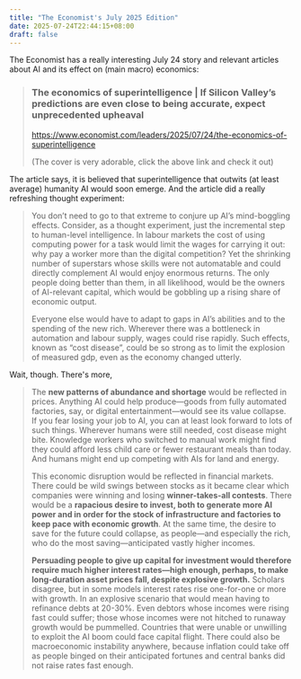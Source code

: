 ```yaml
---
title: "The Economist's July 2025 Edition"
date: 2025-07-24T22:44:15+08:00
draft: false
---
```


The Economist has a really interesting July 24 story and relevant articles about AI and its effect on (main macro) economics:

> ### The economics of superintelligence | If Silicon Valley’s predictions are even close to being accurate, expect unprecedented upheaval
>
> https://www.economist.com/leaders/2025/07/24/the-economics-of-superintelligence
>
> (The cover is very adorable, click the above link and check it out)

The article says, it is believed that superintelligence that outwits (at least average) humanity AI would soon emerge. And the article did a really refreshing thought experiment:

> You don’t need to go to that extreme to conjure up AI’s mind-boggling effects. Consider, as a thought experiment, just the incremental step to human-level intelligence. In labour markets the cost of using computing power for a task would limit the wages for carrying it out: why pay a worker more than the digital competition? Yet the shrinking number of superstars whose skills were not automatable and could directly complement AI would enjoy enormous returns. The only people doing better than them, in all likelihood, would be the owners of AI-relevant capital, which would be gobbling up a rising share of economic output.
>
> Everyone else would have to adapt to gaps in AI’s abilities and to the spending of the new rich. Wherever there was a bottleneck in automation and labour supply, wages could rise rapidly. Such effects, known as “cost disease”, could be so strong as to limit the explosion of measured gdp, even as the economy changed utterly.

Wait, though. There's more,

> The **new patterns of abundance and shortage** would be reflected in prices. Anything AI could help produce—goods from fully automated factories, say, or digital entertainment—would see its value collapse. If you fear losing your job to AI, you can at least look forward to lots of such things. Wherever humans were still needed, cost disease might bite. Knowledge workers who switched to manual work might find they could afford less child care or fewer restaurant meals than today. And humans might end up competing with AIs for land and energy.
>
> This economic disruption would be reflected in financial markets. There could be wild swings between stocks as it became clear which companies were winning and losing **winner-takes-all contests**. There would be a **rapacious desire to invest, both to generate more AI power and in order for the stock of infrastructure and factories to keep pace with economic growth**. At the same time, the desire to save for the future could collapse, as people—and especially the rich, who do the most saving—anticipated vastly higher incomes.
>
> **Persuading people to give up capital for investment would therefore require much higher interest rates—high enough, perhaps, to make long-duration asset prices fall, despite explosive growth.** Scholars disagree, but in some models interest rates rise one-for-one or more with growth. In an explosive scenario that would mean having to refinance debts at 20-30%. Even debtors whose incomes were rising fast could suffer; those whose incomes were not hitched to runaway growth would be pummelled. Countries that were unable or unwilling to exploit the AI boom could face capital flight. There could also be macroeconomic instability anywhere, because inflation could take off as people binged on their anticipated fortunes and central banks did not raise rates fast enough.

